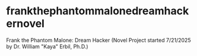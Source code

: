 # frankthephantommalonedreamhackernovel
Frank the Phantom Malone: Dream Hacker (Novel Project started 7/21/2025 by Dr. William "Kaya" Erbil, Ph.D.)
